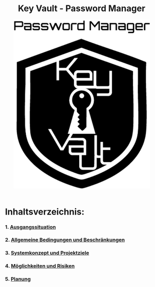 <div align="center">
    <h1>Key Vault - Password Manager</h1>
  <img src="/Ressources/KeyVault-Logo.png" alt="KeyVaultLogo" width="450">
</div>

<br>

# Inhaltsverzeichnis:
### 1. [Ausgangssituation](./Workspace/InitialSituation.md)
### 2. [Allgemeine Bedingungen und Beschränkungen](./Workspace/ConditionsAndConstraints.md)
### 3. [Systemkonzept und Projektziele](./Workspace/ConceptAndObjectives.md)
### 4. [Möglichkeiten und Risiken](./Workspace/OpportunitiesAndRisks.md)
### 5. [Planung](./Workspace/Planning.md)
